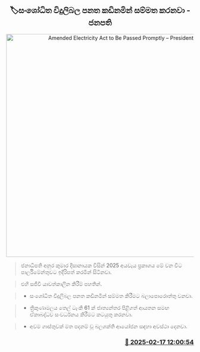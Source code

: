<p align='center'><b><h2 align='center' title='Amended Electricity Act to Be Passed Promptly – President'>🏷සංශෝධිත විදුලිබල පනත කඩිනමින් සම්මත කරනවා - ජනපති</h2></b></p>
<p align='center'><img src='https://helakuru.sgp1.cdn.digitaloceanspaces.com/esana/images/lib/budget-2025-new-live.jpg' width='600' alt='Amended Electricity Act to Be Passed Promptly – President'></p>

> ජනාධිපති අනුර කුමාර දිසානායක විසින් 2025 අයවැය ප්‍රකාශය මේ වන විට පාර්ලිමේන්තුවට ඉදිරිපත් කරමින් සිටිනවා.

> එහි සජීවී යාවත්කාලීන කිරීම් පහතින්.

> * සංශෝධිත විදුලිබල පනත කඩිනමින් සම්මත කිරීමට බලාපොරොත්තු වනවා.

> * ත්‍රිකුණාමලය තෙල් ටැංකි 61 ක් ජාත්‍යන්තර පිළිගත් ආයතන සමඟ ඒකාබද්ධව සංවර්ධනය කිරීමට කටයුතු කරනවා.

> * අවම ගාස්තුවක් මත පදනම් වූ බලශක්ති ආයෝජන සඳහා අවස්ථා දෙනවා.



<h3 align='right'><a href='https://www.helakuru.lk/esana/p/107523/'>📅 2025-02-17 12:00:54</a></h3>
